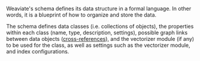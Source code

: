 Weaviate's schema defines its data structure in a formal language. In other words, it is a blueprint of how to organize and store the data.

The schema defines data classes (i.e. collections of objects), the properties within each class (name, type, description, settings), possible graph links between data objects ([cross-references](/docs/weaviate/concepts/data#cross-references)), and the vectorizer module (if any) to be used for the class, as well as settings such as the vectorizer module, and index configurations.
